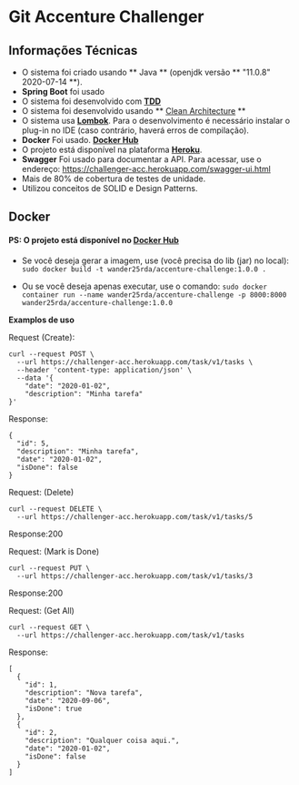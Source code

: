 # Git Accenture Challenger



## Informações Técnicas
* O sistema foi criado usando ** Java ** (openjdk versão ** "11.0.8" 2020-07-14 **).
* **Spring Boot** foi usado
* O sistema foi desenvolvido com **[TDD](https://pt.wikipedia.org/wiki/Test_Driven_Development)**
* O sistema foi desenvolvido usando ** [Clean Architecture](https://stackoverflow.com/tags/clean-architecture/info) **
* O sistema usa **[Lombok](https://projectlombok.org/)**. Para o desenvolvimento é necessário instalar o plug-in no IDE (caso contrário, haverá erros de compilação).
* **Docker** Foi usado. **[Docker Hub](https://hub.docker.com/repository/docker/wander25rda/accenture-challenge)**
* O projeto está disponível na plataforma **[Heroku](https://challenger-acc.herokuapp.com/)**.
* **Swagger** Foi usado para documentar a API. Para acessar, use o endereço: https://challenger-acc.herokuapp.com/swagger-ui.html
* Mais de 80% de cobertura de testes de unidade.
* Utilizou conceitos de SOLID e Design Patterns.

## Docker
#### PS: O projeto está disponível no [Docker Hub](https://hub.docker.com/repository/docker/wander25rda/accenture-challenge)

* Se você deseja gerar a imagem, use (você precisa do lib (jar) no local):
```sudo docker build -t wander25rda/accenture-challenge:1.0.0 .```

* Ou se você deseja apenas executar, use o comando:
```sudo docker container run --name wander25rda/accenture-challenge -p 8000:8000 wander25rda/accenture-challenge:1.0.0```



**Examplos de uso**


Request (Create):

```
curl --request POST \
  --url https://challenger-acc.herokuapp.com/task/v1/tasks \
  --header 'content-type: application/json' \
  --data '{
	"date": "2020-01-02",
	"description": "Minha tarefa"
}'
```
Response:

```
{
  "id": 5,
  "description": "Minha tarefa",
  "date": "2020-01-02",
  "isDone": false
}
```

Request: (Delete)

```
curl --request DELETE \
  --url https://challenger-acc.herokuapp.com/task/v1/tasks/5
```
Response:200

Request: (Mark is Done)

```
curl --request PUT \
  --url https://challenger-acc.herokuapp.com/task/v1/tasks/3
```
Response:200

Request: (Get All)

```
curl --request GET \
  --url https://challenger-acc.herokuapp.com/task/v1/tasks
```
Response:

```
[
  {
    "id": 1,
    "description": "Nova tarefa",
    "date": "2020-09-06",
    "isDone": true
  },
  {
    "id": 2,
    "description": "Qualquer coisa aqui.",
    "date": "2020-01-02",
    "isDone": false
  }
]

```



